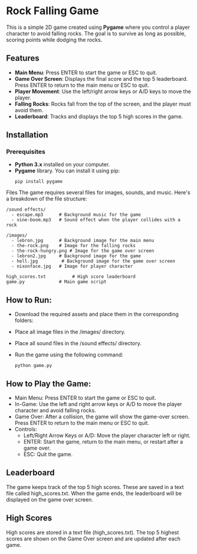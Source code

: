 # Rock Falling Game

This is a simple 2D game created using **Pygame** where you control a player character to avoid falling rocks. The goal is to survive as long as possible, scoring points while dodging the rocks.

## Features

- **Main Menu**: Press ENTER to start the game or ESC to quit.
- **Game Over Screen**: Displays the final score and the top 5 leaderboard. Press ENTER to return to the main menu or ESC to quit.
- **Player Movement**: Use the left/right arrow keys or A/D keys to move the player.
- **Falling Rocks**: Rocks fall from the top of the screen, and the player must avoid them.
- **Leaderboard**: Tracks and displays the top 5 high scores in the game.

## Installation

### Prerequisites

- **Python 3.x** installed on your computer.
- **Pygame** library. You can install it using pip:
  ```
  pip install pygame
Files
The game requires several files for images, sounds, and music. Here's a breakdown of the file structure:

``` 
/sound effects/
  - escape.mp3      # Background music for the game
  - vine-boom.mp3   # Sound effect when the player collides with a rock

/images/
  - lebron.jpg      # Background image for the main menu
  - the-rock.png    # Image for the falling rocks
  - the-rock-hungry.png # Image for the game over screen
  - lebron2.jpg     # Background image for the game
  - hell.jpg         # Background image for the game over screen
  - nixonface.jpg   # Image for player character

high_scores.txt          # High score leaderboard
game.py             # Main game script
```

## How to Run:
- Download the required assets and place them in the corresponding folders:
- Place all image files in the /images/ directory.
- Place all sound files in the /sound effects/ directory.
- Run the game using the following command:

  ```
  python game.py
  ```

## How to Play the Game:
- Main Menu: Press ENTER to start the game or ESC to quit.
- In-Game: Use the left and right arrow keys or A/D to move the player character and avoid falling rocks.
- Game Over: After a collision, the game will show the game-over screen. Press ENTER to return to the main menu or ESC to quit.
- Controls:
  - Left/Right Arrow Keys or A/D: Move the player character left or right.
  - ENTER: Start the game, return to the main menu, or restart after a game over.
  - ESC: Quit the game.

## Leaderboard
The game keeps track of the top 5 high scores. These are saved in a text file called high_scores.txt. When the game ends, the leaderboard will be displayed on the game over screen.

## High Scores
High scores are stored in a text file (high_scores.txt). The top 5 highest scores are shown on the Game Over screen and are updated after each game.



